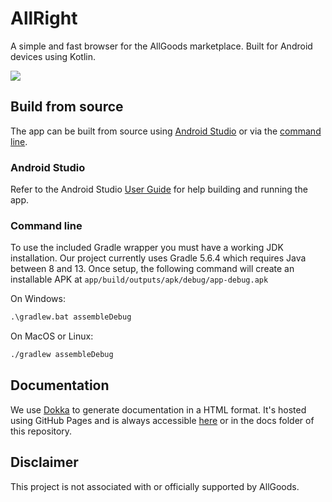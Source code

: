 # AllRight
A simple and fast browser for the AllGoods marketplace. Built for Android devices using Kotlin.

![](https://github.com/sthoray/AllRight/workflows/Android%20Master%20Build/badge.svg)

## Build from source
The app can be built from source using [Android Studio](###Android-Studio) or via the [command line](###Command-line).

### Android Studio
Refer to the Android Studio [User Guide](https://developer.android.com/studio/run) for help building and running the app.

### Command line
To use the included Gradle wrapper you must have a working JDK installation. Our project currently uses Gradle 5.6.4 which requires Java between 8 and 13. Once setup, the following command will create an installable APK at `app/build/outputs/apk/debug/app-debug.apk`

On Windows:
```cmd
.\gradlew.bat assembleDebug
```

On MacOS or Linux:
```bash
./gradlew assembleDebug
```

## Documentation
We use [Dokka](https://github.com/Kotlin/dokka) to generate documentation in a HTML format. It's hosted using GitHub Pages and is always accessible
[here](https://sthoray.github.io/AllRight/index.html) or in the docs folder of this repository.

## Disclaimer

This project is not associated with or officially supported by AllGoods.
